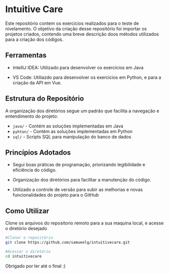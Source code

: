 
# Intuitive Care

Este repositório contem os exercicios realizados para o teste de nivelamento. O objetivo da criação desse repositório foi importar os projetos criados, contendo uma breve descrição doos métodos utilizados para a criação dos códigos.

## Ferramentas
* IntelliJ IDEA: Utilizado para desenvolver os exercícios em Java 

* VS Code: Utiliazdo para desenvolver os exercicios em Python, e para a criação da API em Vue.

## Estrutura do Repositório
A organização dos diretórios segue um padrão que facilita a navegação e entendimento do projeto:
* ```java/``` - Contém as soluções implementadas em Java
* ```pyhton/``` - Contém as soluções implementadas em Python
* ```sql/``` - Scripts SQL para manipulação do banco de dados

## Princípios Adotados

* Segui boas práticas de programação, priorizando legibilidade e eficiência do código.

* Organização dos diretórios para facilitar a manutenção do código.

* Utilizado a controle de versão para subir as melhorias e novas funcionalidades do projeto para o GitHub

## Como Utilizar

Clone os arquivos do repositorio remoto para a sua maquina local, e acesse o diretório desejado
```sh
#Clonar o repositório
git clone https://github.com/samueelg/intuitivecare.git

#Acessar o diretório
cd intuitivecare
```
Obrigado por ler até o final :)
